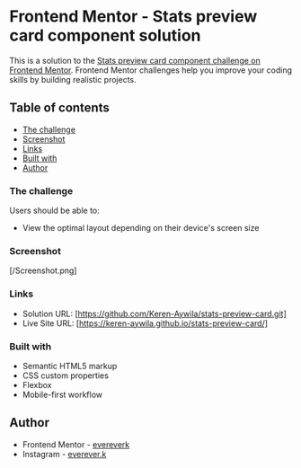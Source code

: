 # Frontend Mentor - Stats preview card component solution

This is a solution to the [Stats preview card component challenge on Frontend Mentor](https://www.frontendmentor.io/challenges/stats-preview-card-component-8JqbgoU62). Frontend Mentor challenges help you improve your coding skills by building realistic projects. 

## Table of contents

  - [The challenge](#the-challenge)
  - [Screenshot](#screenshot)
  - [Links](#links)
  - [Built with](#built-with)
- [Author](#autho)

### The challenge

Users should be able to:

- View the optimal layout depending on their device's screen size

### Screenshot

[/Screenshot.png]

### Links

- Solution URL: [https://github.com/Keren-Aywila/stats-preview-card.git]
- Live Site URL: [https://keren-aywila.github.io/stats-preview-card/]

### Built with

- Semantic HTML5 markup
- CSS custom properties
- Flexbox
- Mobile-first workflow


## Author

- Frontend Mentor - [evereverk](https://www.frontendmentor.io/profile/evereverk)
- Instagram - [everever.k](https://www.instagram.com/everever.k)
